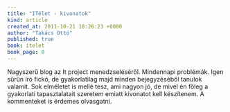 ```yaml
---
title: "ITélet - kivonatok"
kind: article
created_at: 2011-10-21 18:26:23 +0000
author: "Takács Ottó"
published: true
book: itelet
book_page: 0
---
```

Nagyszerű blog az It project menedzseléséről. Mindennapi problémák. Igen sűrűn író fickó, de gyakorlatilag majd minden bejegyzéséből tanulok valamit. Sok elméletet is mellé tesz, ami nagyon jó, de mivel én főleg a gyakorlati tapasztalatait szeretem emiatt kivonatot kell készítenem. A kommenteket is érdemes olvasgatni.
